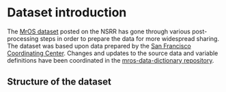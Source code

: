 # Dataset introduction

The [MrOS dataset](:files_path:/datasets) posted on the NSRR has gone through various post-processing steps in order to prepare the data for more widespread sharing. The dataset was based upon data prepared by the [San Francisco Coordinating Center](http://coordinatingcenter.ucsf.edu/research/studies.php). Changes and updates to the source data and variable definitions have been coordinated in the [mros-data-dictionary repository](https://github.com/sleepepi/mros-data-dictionary).

## Structure of the dataset

